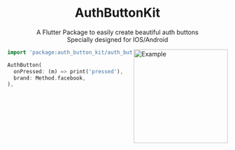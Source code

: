 <h1 align="center">
    AuthButtonKit
</h1>

<p align="center">
    A Flutter Package to easily create beautiful auth buttons
    <br/>
    Specially designed for IOS/Android
</p>

<img align="right" width="215" src="https://github.com/LeRomino/authso_buttons/blob/main/assets/example/buttons.gif?raw=true" alt="Example">

```dart
import 'package:auth_button_kit/auth_button_kit.dart';

AuthButton(
  onPressed: (m) => print('pressed'),
  brand: Method.facebook,
),
```